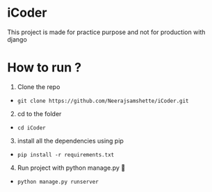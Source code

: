 # iCoder
This project is made for practice purpose and not for production with django

# How to run ?
1. Clone the repo
- `git clone https://github.com/Neerajsamshette/iCoder.git`

2. cd to the folder
- `cd iCoder`

3. install all the dependencies using pip
-  `pip install -r requirements.txt`

4. Run project with python manage.py 🚀
-  `python manage.py runserver`

